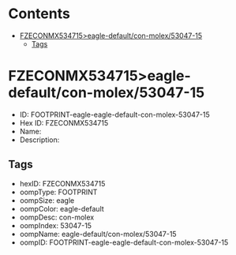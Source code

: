 



Contents
========

* [FZECONMX534715>eagle-default/con-molex/53047-15](#fzeconmx534715eagle-defaultcon-molex53047-15)
	* [Tags](#tags)

# FZECONMX534715>eagle-default/con-molex/53047-15

- ID: FOOTPRINT-eagle-eagle-default-con-molex-53047-15
- Hex ID: FZECONMX534715
- Name: 
- Description: 

## Tags

- hexID: FZECONMX534715
- oompType: FOOTPRINT
- oompSize: eagle
- oompColor: eagle-default
- oompDesc: con-molex
- oompIndex: 53047-15
- oompName: eagle-default/con-molex/53047-15
- oompID: FOOTPRINT-eagle-eagle-default-con-molex-53047-15
